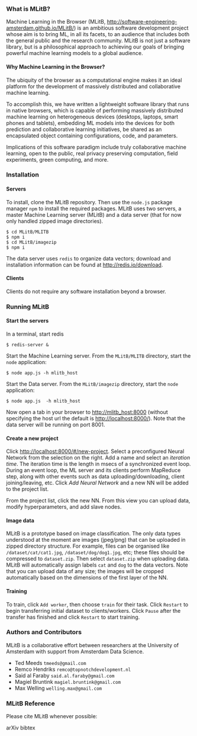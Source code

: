 ### What is MLitB?
Machine Learning in the Browser (MLitB, <http://software-engineering-amsterdam.github.io/MLitB/>) is an ambitious software development project whose aim is to bring ML, in all its facets, to an audience that includes both the general public and the research community.  MLitB is not just a software library, but is a philosophical approach to achieving our goals of bringing powerful machine learning models to a global audience.

#### Why Machine Learning in the Browser?
The ubiquity of the browser as a computational engine makes it an ideal platform for the development of massively distributed and collaborative machine learning.  

To accomplish this, we have written a lightweight software library that runs in native browsers, which is capable of performing massively distributed machine learning on heterogeneous devices (desktops, laptops, smart phones and tablets), embedding ML models into the devices for both prediction and collaborative learning initiatives,  be shared as an encapsulated object containing configurations, code, and parameters.

Implications of this software paradigm include truly collaborative machine learning, open to the public, real privacy preserving computation, field experiments, green computing, and more.

### Installation

#### Servers

To install, clone the MLitB repository.  Then use the `node.js` package manager `npm` to install the required packages.  MLitB uses two servers, a master Machine Learning server (MLitB) and a data server (that for now only handled zipped image directories).

```
$ cd MLitB/MLITB
$ npm i
$ cd MLitB/imagezip
$ npm i
```

The data server uses `redis` to organize data vectors; download and installation information can be found at <http://redis.io/download>.

#### Clients

Clients do not require any software installation beyond a browser.  

### Running MLitB
 
#### Start the servers

In a terminal, start redis
```
$ redis-server &
```

Start the Machine Learning server.  From the `MLitB/MLITB` directory, start the `node` application:
```
$ node app.js -h mlitb_host
```

Start the Data server.  From the `MLitB/imagezip` directory, start the `node` application:
```
$ node app.js  -h mlitb_host
```

Now open a tab in your browser to <http://mlitb_host:8000> (without specifying the host url the default is <http://localhost:8000/>).  Note that the data server will be running on port 8001.

#### Create a new project

Click <http://localhost:8000/#/new-project>.  Select a preconfigured Neural Network from the selection on the right.  Add a name and select an *iteration time*.  The iteration time is the length in msecs of a synchronized event loop.  During an event loop, the ML server and its clients perform MapReduce step, along with other events such as data uploading/downloading, client joining/leaving, etc.  Click *Add Neural Network* and a new NN will be added to the project list.

From the project list, click the new NN.  From this view you can upload data, modify hyperparameters, and add slave nodes.

#### Image data

MLitB is a prototype based on image classification.  The only data types understood at the moment are images (jpeg/png) that can be uploaded in zipped directory structure.  For example, files can be organised like `/dataset/cat/cat1.jpg`, `/dataset/dog/dog1.jpg`, etc;  these files should be compressed to `dataset.zip`.  Then select `dataset.zip` when uploading data.  MLitB will automatically assign labels `cat` and `dog` to the data vectors.  Note that you can upload data of any size; the images will be cropped automatically based on the dimensions of the first layer of the NN.

#### Training

To train, click `Add worker`, then choose `train` for their task.  Click `Restart` to begin transferring initial dataset to clients/workers. Click `Pause` after the transfer has finished and click `Restart` to start training.

### Authors and Contributors
MLitB is a collaborative effort between researchers at the University of Amsterdam with support from Amsterdam Data Science.

* Ted Meeds `tmeeds@gmail.com`
* Remco Hendriks `remco@topnotchdevelopment.nl`
* Said al Faraby `said.al.faraby@gmail.com`
* Magiel Bruntink `magiel.bruntink@gmail.com`
* Max Welling `welling.max@gmail.com`

### MLitB Reference
Please cite MLitB whenever possible:

arXiv bibtex

